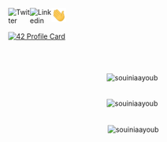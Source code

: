 
<img src="https://github.com/ABSphreak/ABSphreak/blob/master/gifs/Hi.gif" width="30px"><a href="https://twitter.com/Imaqtpotatoe" target="_blank">
  <img align="left" alt="Twitter" width="44px" src="https://img.icons8.com/color/344/twitter-squared.png" />
</a>
<a href="https://www.linkedin.com/in/souinia-ayoub" target="_blank">
  <img align="left" alt="Linkedin" width="44px" src="https://img.icons8.com/color/344/linkedin.png" />
</a>
<br /><br />
[![42 Profile Card](https://1337-readme.vercel.app/api/profile?cursus=42cursus&dark=true&login=asouinia)](https://github.com/mohouyizme/1337-readme)
 <br/>
 <br/>
 <br/>
 <br/>
  <div align="center"><img align="center" src="https://github-readme-stats.vercel.app/api/top-langs?username=souiniaayoub&show_icons=true&locale=en&layout=compact&theme=prussian" alt="souiniaayoub" /></div>
<br/>
<br/>
<div align="center"><img align="center" src="http://github-readme-streak-stats.herokuapp.com?user=souiniaayoub&theme=prussian&hide_border=true&date_format=j%20M%5B%20Y%5D" alt="souiniaayoub" /></div>
<br/>
<br/>
<div align="center">&nbsp;<img align="center" src="https://github-readme-stats.vercel.app/api?username=souiniaayoub&show_icons=true&locale=en&theme=prussian" alt="souiniaayoub" /></div>
<br/>
<br/>
<br/>

<br/>
<br/>

